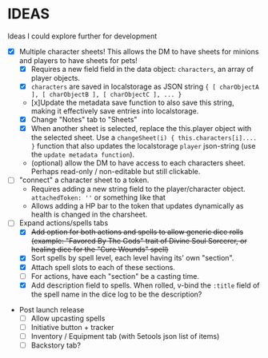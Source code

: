 # IDEAS
Ideas I could explore further for development

- [x] Multiple character sheets! This allows the DM to have sheets for minions and players to have sheets for pets!
  - [x] Requires a new field field in the data object: `characters`, an array of player objects.
  - [x] `characters` are saved in localstorage as JSON string `{ [ charObjectA ], [ charObjectB ], [ charObjectC ], ... }`
  - [x]Update the metadata save function to also save this string, making it effectively save entries into localstorage.
  - [x] Change "Notes" tab to "Sheets"
  - [x] When another sheet is selected,  replace the this.player object with the selected sheet. Use a `changeSheet(i) { this.characters[i].... }` function that also updates the localstorage `player` json-string (use the `update metadata function`).
  - (optional) allow the DM to have access to each characters sheet. Perhaps read-only / non-editable but still clickable.
- [ ] "connect" a character sheet to a token.
  - Requires adding a new string field to the player/character object. `attachedToken: ''` or something like that
  - Allows adding a HP bar to the token that updates dynamically as health is changed in the charsheet.
- [ ] Expand actions/spells tabs
  - [x] ~~Add option for both actions and spells to allow generic dice rolls (example: "Favored By The Gods" trait of Divine Soul Sorcerer, or healing dice for the "Cure Wounds" spell)~~
  - [x] Sort spells by spell level, each level having its' own "section".
  - [x] Attach spell slots to each of these sections.
  - [ ] For actions, have each "section" be a casting time.
  - [x] Add description field to spells. When rolled, v-bind the `:title` field of the spell name in the dice log to be the description?
- Post launch release
  - [ ] Allow upcasting spells
  - [ ] Initiative button + tracker
  - [ ] Inventory / Equipment tab (with 5etools json list of items)
  - [ ] Backstory tab?